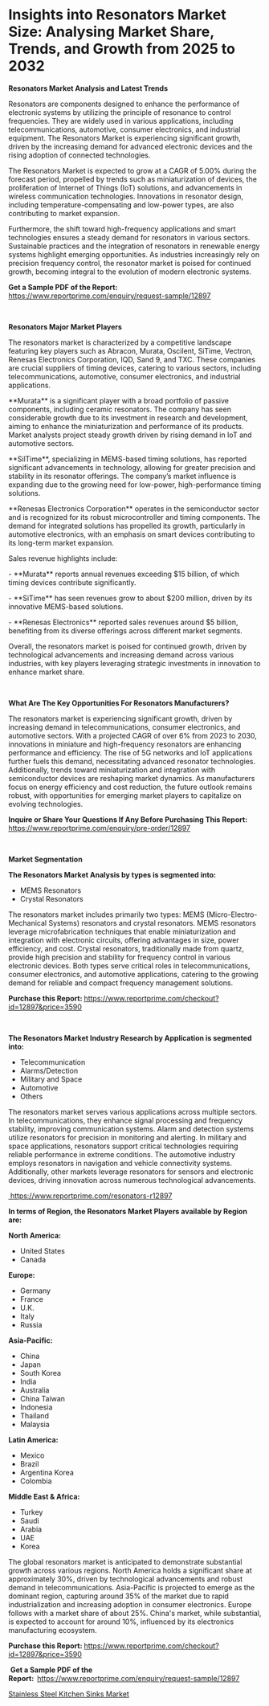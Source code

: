 <p><h1>Insights into Resonators Market Size: Analysing Market Share, Trends, and Growth from 2025 to 2032</h1></p><p><strong>Resonators Market Analysis and Latest Trends</strong></p>
<p><p>Resonators are components designed to enhance the performance of electronic systems by utilizing the principle of resonance to control frequencies. They are widely used in various applications, including telecommunications, automotive, consumer electronics, and industrial equipment. The Resonators Market is experiencing significant growth, driven by the increasing demand for advanced electronic devices and the rising adoption of connected technologies.</p><p>The Resonators Market is expected to grow at a CAGR of 5.00% during the forecast period, propelled by trends such as miniaturization of devices, the proliferation of Internet of Things (IoT) solutions, and advancements in wireless communication technologies. Innovations in resonator design, including temperature-compensating and low-power types, are also contributing to market expansion.</p><p>Furthermore, the shift toward high-frequency applications and smart technologies ensures a steady demand for resonators in various sectors. Sustainable practices and the integration of resonators in renewable energy systems highlight emerging opportunities. As industries increasingly rely on precision frequency control, the resonator market is poised for continued growth, becoming integral to the evolution of modern electronic systems.</p></p>
<p><strong>Get a Sample PDF of the Report:&nbsp;</strong> <a href="https://www.reportprime.com/enquiry/request-sample/12897?utm_campaign=3348&utm_medium=2&utm_source=Github&utm_content=ia&utm_term=19032025&utm_id=resonators">https://www.reportprime.com/enquiry/request-sample/12897</a></p>
<p>&nbsp;</p>
<p><strong>Resonators Major Market Players</strong></p>
<p><p>The resonators market is characterized by a competitive landscape featuring key players such as Abracon, Murata, Oscilent, SiTime, Vectron, Renesas Electronics Corporation, IQD, Sand 9, and TXC. These companies are crucial suppliers of timing devices, catering to various sectors, including telecommunications, automotive, consumer electronics, and industrial applications.</p><p>**Murata** is a significant player with a broad portfolio of passive components, including ceramic resonators. The company has seen considerable growth due to its investment in research and development, aiming to enhance the miniaturization and performance of its products. Market analysts project steady growth driven by rising demand in IoT and automotive sectors.</p><p>**SilTime**, specializing in MEMS-based timing solutions, has reported significant advancements in technology, allowing for greater precision and stability in its resonator offerings. The company’s market influence is expanding due to the growing need for low-power, high-performance timing solutions.</p><p>**Renesas Electronics Corporation** operates in the semiconductor sector and is recognized for its robust microcontroller and timing components. The demand for integrated solutions has propelled its growth, particularly in automotive electronics, with an emphasis on smart devices contributing to its long-term market expansion.</p><p>Sales revenue highlights include:</p><p>- **Murata** reports annual revenues exceeding $15 billion, of which timing devices contribute significantly.</p><p>- **SiTime** has seen revenues grow to about $200 million, driven by its innovative MEMS-based solutions.</p><p>- **Renesas Electronics** reported sales revenues around $5 billion, benefiting from its diverse offerings across different market segments.</p><p>Overall, the resonators market is poised for continued growth, driven by technological advancements and increasing demand across various industries, with key players leveraging strategic investments in innovation to enhance market share.</p></p>
<p>&nbsp;</p>
<p><strong>What Are The Key Opportunities For Resonators Manufacturers?</strong></p>
<p><p>The resonators market is experiencing significant growth, driven by increasing demand in telecommunications, consumer electronics, and automotive sectors. With a projected CAGR of over 6% from 2023 to 2030, innovations in miniature and high-frequency resonators are enhancing performance and efficiency. The rise of 5G networks and IoT applications further fuels this demand, necessitating advanced resonator technologies. Additionally, trends toward miniaturization and integration with semiconductor devices are reshaping market dynamics. As manufacturers focus on energy efficiency and cost reduction, the future outlook remains robust, with opportunities for emerging market players to capitalize on evolving technologies.</p></p>
<p><strong>Inquire or Share Your Questions If Any Before Purchasing This Report:</strong> <a href="https://www.reportprime.com/enquiry/pre-order/12897?utm_campaign=3348&utm_medium=2&utm_source=Github&utm_content=ia&utm_term=19032025&utm_id=resonators">https://www.reportprime.com/enquiry/pre-order/12897</a></p>
<p>&nbsp;</p>
<p><strong>Market Segmentation</strong></p>
<p><strong>The Resonators Market Analysis by types is segmented into:</strong></p>
<p><ul><li>MEMS Resonators</li><li>Crystal Resonators</li></ul></p>
<p><p>The resonators market includes primarily two types: MEMS (Micro-Electro-Mechanical Systems) resonators and crystal resonators. MEMS resonators leverage microfabrication techniques that enable miniaturization and integration with electronic circuits, offering advantages in size, power efficiency, and cost. Crystal resonators, traditionally made from quartz, provide high precision and stability for frequency control in various electronic devices. Both types serve critical roles in telecommunications, consumer electronics, and automotive applications, catering to the growing demand for reliable and compact frequency management solutions.</p></p>
<p><strong>Purchase this Report:&nbsp;</strong><a href="https://www.reportprime.com/checkout?id=12897&price=3590&utm_campaign=3348&utm_medium=2&utm_source=Github&utm_content=ia&utm_term=19032025&utm_id=resonators">https://www.reportprime.com/checkout?id=12897&price=3590</a></p>
<p>&nbsp;</p>
<p><strong>The Resonators Market Industry Research by Application is segmented into:</strong></p>
<p><ul><li>Telecommunication</li><li>Alarms/Detection</li><li>Military and Space</li><li>Automotive</li><li>Others</li></ul></p>
<p><p>The resonators market serves various applications across multiple sectors. In telecommunications, they enhance signal processing and frequency stability, improving communication systems. Alarm and detection systems utilize resonators for precision in monitoring and alerting. In military and space applications, resonators support critical technologies requiring reliable performance in extreme conditions. The automotive industry employs resonators in navigation and vehicle connectivity systems. Additionally, other markets leverage resonators for sensors and electronic devices, driving innovation across numerous technological advancements.</p></p>
<p><a href="https://www.reportprime.com/resonators-r12897?utm_campaign=3348&utm_medium=2&utm_source=Github&utm_content=ia&utm_term=19032025&utm_id=resonators">&nbsp;https://www.reportprime.com/resonators-r12897</a></p>
<p><strong>In terms of Region, the Resonators Market Players available by Region are:</strong></p>
<p>
    <p> <strong> North America: </strong>
        <ul>
            <li>United States</li>
            <li>Canada</li>
        </ul>
        </p> 
    <p> <strong> Europe: </strong>
        <ul>
            <li>Germany</li>
            <li>France</li>
            <li>U.K.</li>
            <li>Italy</li>
            <li>Russia</li>
        </ul>
        </p> 
    <p> <strong> Asia-Pacific: </strong>
        <ul>
            <li>China</li>
            <li>Japan</li>
            <li>South Korea</li>
            <li>India</li>
            <li>Australia</li>
            <li>China Taiwan</li>
            <li>Indonesia</li>
            <li>Thailand</li>
            <li>Malaysia</li>
        </ul>
        </p> 
    <p> <strong> Latin America: </strong>
        <ul>
            <li>Mexico</li>
            <li>Brazil</li>
            <li>Argentina Korea</li>
            <li>Colombia</li>
        </ul>
        </p> 
    <p> <strong> Middle East & Africa: </strong>
        <ul>
            <li>Turkey</li>
            <li>Saudi</li>
            <li>Arabia</li>
            <li>UAE</li>
            <li>Korea</li>
        </ul>
    </p>
    </p>
<p><p>The global resonators market is anticipated to demonstrate substantial growth across various regions. North America holds a significant share at approximately 30%, driven by technological advancements and robust demand in telecommunications. Asia-Pacific is projected to emerge as the dominant region, capturing around 35% of the market due to rapid industrialization and increasing adoption in consumer electronics. Europe follows with a market share of about 25%. China's market, while substantial, is expected to account for around 10%, influenced by its electronics manufacturing ecosystem.</p></p>
<p><strong>Purchase this Report: </strong><a href="https://www.reportprime.com/checkout?id=12897&price=3590&utm_campaign=3348&utm_medium=2&utm_source=Github&utm_content=ia&utm_term=19032025&utm_id=resonators">https://www.reportprime.com/checkout?id=12897&price=3590</a></p>
<p>&nbsp;<strong>Get a Sample PDF of the Report:&nbsp;&nbsp;</strong><a href="https://www.reportprime.com/enquiry/request-sample/12897?utm_campaign=3348&utm_medium=2&utm_source=Github&utm_content=ia&utm_term=19032025&utm_id=resonators">https://www.reportprime.com/enquiry/request-sample/12897</a></p>
<p><strong></strong></p>
<p><p><a href="https://github.com/krinerstormy331/Market-Research-Report-List-1/blob/main/stainless-steel-kitchen-sinks-market.md?utm_campaign=3348&utm_medium=2&utm_source=Github&utm_content=ia&utm_term=19032025&utm_id=resonators">Stainless Steel Kitchen Sinks Market</a></p></p>